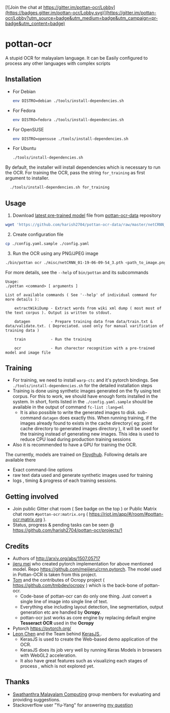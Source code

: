 [![Join the chat at https://gitter.im/pottan-ocr/Lobby](https://badges.gitter.im/pottan-ocr/Lobby.svg)](https://gitter.im/pottan-ocr/Lobby?utm_source=badge&utm_medium=badge&utm_campaign=pr-badge&utm_content=badge)

# pottan-ocr

A stupid OCR for malayalam language. It can be Easily configured to process any other languages with complex scripts


## Installation

* For Debian
  ```bash
  env DISTRO=debian ./tools/install-dependencies.sh
  ```
* For Fedora
  ```bash
  env DISTRO=fedora ./tools/install-dependencies.sh
  ```
* For OpenSUSE
  ```bash
  env DISTRO=opensuse ./tools/install-dependencies.sh
  ```
* For Ubuntu
  ```bash
  ./tools/install-dependencies.sh
  ```

By default, the installer will install dependencies which is necessary to run the OCR. For training the OCR, pass the string `for_training` as first argument to installer.
```bash
  ./tools/install-dependencies.sh for_training
```


## Usage

1. Download [latest pre-trained model][latest_model] file from [pottan-ocr-data][data_repo] repository
  ```bash
  wget 'https://github.com/harish2704/pottan-ocr-data/raw/master/netCRNN_01-19-06-09-54_3.pth' -O ./misc/netCRNN_01-19-06-09-54_3.pth
  ```
2. Create configuration file
  ```bash
  cp ./config.yaml.sample ./config.yaml
  ```
3. Run the OCR using any PNG/JPEG image
  ```bash
  ./bin/pottan ocr ./misc/netCRNN_01-19-06-09-54_3.pth <path_to_image.png>
  ```

For more details, see the `--help` of `bin/pottan` and its subcommands

```
Usage:
./pottan <command> [ arguments ]

List of available commands ( See '--help' of individual command for more details ):

    extractWikiDump - Extract words from wiki xml dump ( most most of the text corpus ). Output is written to stdout.

    datagen         - Prepare training data from data/train.txt & data/validate.txt. ( Depreciated. used only for manual varification of training data )

    train           - Run the training

    ocr             - Run charector recognition with a pre-trained model and image file
```



## Training

* For training, we need to install `warp-ctc` and it's pytorch bindings. See `./tools/install-dependencies.sh` for the detailed installation steps
* Training is done using synthetic images generated on the fly using text corpus. For this to work, we should have enough fonts installed in the system. In short, fonts listed in the `./config.yaml.sample` should be available in the output of command `fc-list :lang=ml`
  - It is also possible to write the generated images to disk. sub-command `datagen` does exactly this. When running training, if the images already found to exists in the cache directory( eg: point cache directory to generated images directory ), it will be used for the training instead of generating new images. This idea is used to reduce CPU load during production training sessions
* Also it is recommended to have a GPU for training the OCR.

The currently, models are trained on [Floydhub][floyd_hub_page]. Following details are available there
* Exact command-line options
* raw text data used and generate synthetic images used for training
* logs , timing & progress of each training sessions.


## Getting involved
* Join public Gitter chat room ( See badge on the top ) or Public Matrix chat room `#pottan-ocr:matrix.org` ( https://riot.im/app/#/room/#pottan-ocr:matrix.org ).
* Status, progress & pending tasks can be seen @ https://github.com/harish2704/pottan-ocr/projects/1


## Credits
* Authors of http://arxiv.org/abs/1507.05717
* [jieru mei](https://github.com/meijieru) who created pytorch implementation for above mentioned model. Repo https://github.com/meijieru/crnn.pytorch. The model used in Pottan-OCR is taken from this project.
* [Tom]( https://github.com/tmbdev ) and the contributes of Ocropy project ( https://github.com/tmbdev/ocropy ) which is the back-bone of pottan-ocr.
  - Code-base of pottan-ocr can do only one thing. Just convert a single line of image into single line of text.
  - Everything else including layout detection, line segmentation, output generation etc are handled by **Ocropy**.
  - pottan-ocr just works as core engine by replacing default engine **Tesseract OCR** used in the **Ocropy**
* Pytorch https://pytorch.org/
* [Leon Chen]( https://github.com/transcranial ) and the Team behind [ KerasJS ](https://github.com/transcranial/keras-js).
  - KerasJS is used to create the Web-based demo application of the OCR.
  - KerasJS does its job very well by running Keras Models in browsers with WebGL2 acceleration.
  - It also have great features such as visualizing each stages of process , which is not explored yet.

## Thanks
* [Swathanthra Malayalam Computing](https://smc.org.in/) group members for evaluating and providing suggestions.
* Stackoverflow user "Yu-Yang" for answering [ my question ](https://stackoverflow.com/questions/48361376/converting-state-parameters-of-pytorch-lstm-to-keras-lstm)

[latest_model]: https://github.com/harish2704/pottan-ocr-data/raw/master/netCRNN_01-19-06-09-54_3.pth
[data_repo]: https://github.com/harish2704/pottan-ocr-data
[floyd_hub_page]: https://www.floydhub.com/harish2704/projects/pottan-ocr/3
